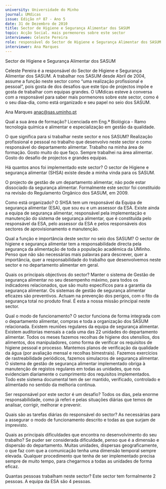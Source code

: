```yaml
---
university: Universidade do Minho
journal: UMdicas
issue: Edição nº 87 - Ano 5
date: 31 de Dezembro de 2010
title: Sector de Higiene e Segurança Alimentar dos SASUM
topic: Acção Social. mais pormenores sobre este sector
interviewee: Celeste Pereira
role: responsável do Sector de Higiene e Segurança Alimentar dos SASUM
interviewer: Ana Marques
---
```




Sector de Higiene e Segurança Alimentar dos SASUM


Celeste Pereira é a responsável do Sector de Higiene e Segurança
Alimentar dos SASUM. A trabalhar nos SASUM desde Abril de 2004,
assume a função neste sector como “uma realização profissional e
pessoal”, pois gosta de dos desafios que este tipo de projectos impõe e gosta
de trabalhar com equipas grandes. O UMdicas esteve à conversa com a
responsável para saber mais pormenores sobre este sector, como é o seu diaa-dia, como está organizado e seu papel no seio dos SASUM.


Ana Marques
anac@sas.uminho.pt


Qual a sua área de formação?
Licenciada em Eng.ª Biológica - Ramo
tecnologia química e alimentar e
especialização em gestão da
qualidade.


O que significa para si trabalhar
neste sector e nos SASUM?
Realização profissional e pessoal no
trabalho que desenvolvo neste
sector e como responsável do
departamento alimentar. Trabalho na
minha área de formação. Gosto
muito do que faço. Sempre trabalhei
na área alimentar. Gosto do desafio
de projectos e grandes equipas.


Há quantos anos foi implementado
este sector?
O sector de Higiene e segurança
alimentar (SHSA) existe desde a
minha vinda para os SASUM.


O projecto de gestão de um
departamento alimentar, não
pode estar dissociado da
segurança alimentar.
Formalmente este sector foi
constituído na revisão do
Regulamento Orgânico dos SASUM,
em 2009.


Como está organizado?
O SHSA tem um responsável da
Equipa de segurança alimentar
(ESA), que sou eu e um assessor da
ESA. Existe ainda a equipa de
segurança alimentar, responsável
pela implementação e manutenção
do sistema de segurança alimentar,
que é constituída pelo responsável
da ESA, pelo assessor da ESA e pelos
responsáveis dos sectores de
aprovisionamento e manutenção.


Qual a função e importância deste
sector no seio dos SASUM?
O sector de higiene e
segurança alimentar tem a
responsabilidade directa pela
segurança da alimentação de
toda a população académica
da UMinho.
Penso que não são necessárias mais
palavras para descrever, quer a
importância, quer a
responsabilidade do trabalho que
desenvolvemos neste sector e no
departamento alimentar em geral.


Quais os principais objectivos do
sector?
Manter o sistema de Gestão de
segurança alimentar no seu
desempenho máximo, para todos os
indicadores relacionados, que são
muito específicos para a garantia da
segurança alimentar. Os sistemas de
gestão de segurança alimentar
eficazes são preventivos. Actuam na
prevenção dos perigos, com o fito da
segurança total no produto final. É
esta a nossa missão principal neste
sector.


Qual o modo de funcionamento?
O sector funciona de forma integrada
com o departamento alimentar,
compras e toda a organização dos
SASUM relacionada. Existem
reuniões regulares da equipa de
segurança alimentar. Existem
auditorias mensais a cada uma das
22 unidades do departamento
alimentar. Todos os meses fazemos
recolhas de higiene dos utensílios,
dos alimentos, dos manipuladores,
como forma de verificar os requisitos
de higiene pessoal e processo.
Mantemos planos de verificação da
qualidade da água (por avaliação
mensal e recolhas bimestrais).
Fazemos exercícios de
rastreabilidade periódicos, fazemos
simulacros de segurança alimentar.
O sistema de gestão de segurança
alimentar implementado obriga à
manutenção de registos regulares
em todas as unidades, que nos
evidenciam diariamente o
cumprimento dos requisitos
implementados. Todo este sistema
documental tem de ser mantido,
verificado, controlado e alimentado
no sentido da melhoria continua.


Ser responsável por este sector é
um desafio?
Todos os dias, pela enorme
responsabilidade, como já referi e
pelas situações diárias que temos de
analisar, corrigir, melhorar e
prevenir.


Quais são as tarefas diárias do
responsável do sector?
As necessárias para a assegurar o
modo de funcionamento descrito e
todas as que surjam de imprevisto.


Quais as principais dificuldades
que encontra no desenvolvimento
do seu trabalho?
Se puder ser considerada
dificuldade, penso que é a
dimensão e dispersão do
departamento. Muitas
unidades, dispersas
geograficamente, o que faz
com que a comunicação
tenha uma dimensão
temporal sempre elevada.
Qualquer procedimento que tenha de
ser implementado precisa sempre de
muito tempo, para chegarmos a
todas as unidades de forma eficaz.


Quantas pessoas trabalham neste
sector?
Este sector tem formalmente 2
pessoas. A equipa da ESA são 4
pessoas.